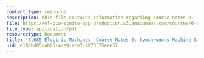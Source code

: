 ```yaml
---
content_type: resource
description: This file contains information regarding course notes 9.
file: https://ol-ocw-studio-app-production.s3.amazonaws.com/courses/6-685-electric-machines-fall-2013/e180bd05abb5ace9ede74973375eee37_MIT6_685F13_chapter9.pdf
file_type: application/pdf
resourcetype: Document
title: '6.685 Electric Machines, Course Notes 9: Synchronous Machine Simulation Models'
uid: e180bd05-abb5-ace9-ede7-4973375eee37
---
```

